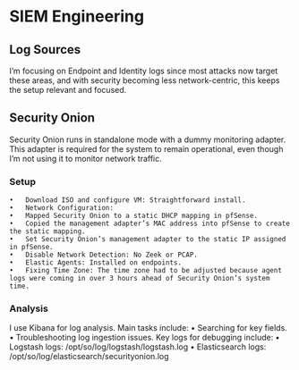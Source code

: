 # SIEM Engineering

## Log Sources

I’m focusing on Endpoint and Identity logs since most attacks now target these areas, and with security becoming less network-centric, this keeps the setup relevant and focused.

## Security Onion

Security Onion runs in standalone mode with a dummy monitoring adapter. This adapter is required for the system to remain operational, even though I’m not using it to monitor network traffic.

### Setup

	•	Download ISO and configure VM: Straightforward install.
	•	Network Configuration:
	•	Mapped Security Onion to a static DHCP mapping in pfSense.
	•	Copied the management adapter’s MAC address into pfSense to create the static mapping.
	•	Set Security Onion’s management adapter to the static IP assigned in pfSense.
	•	Disable Network Detection: No Zeek or PCAP.
	•	Elastic Agents: Installed on endpoints.
	•	Fixing Time Zone: The time zone had to be adjusted because agent logs were coming in over 3 hours ahead of Security Onion’s system time.

### Analysis

I use Kibana for log analysis. Main tasks include:
	•	Searching for key fields.
	•	Troubleshooting log ingestion issues. Key logs for debugging include:
	•	Logstash logs: /opt/so/log/logstash/logstash.log
	•	Elasticsearch logs: /opt/so/log/elasticsearch/securityonion.log